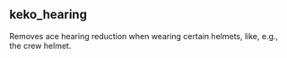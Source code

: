 ## keko_hearing
Removes ace hearing reduction when wearing certain helmets, like, e.g., the crew helmet.
